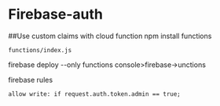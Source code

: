 # Firebase-auth

##Use custom claims with cloud function 
npm install functions

    functions/index.js

firebase deploy --only functions
     console>firebase->unctions



firebase rules
```
allow write: if request.auth.token.admin == true;
```

